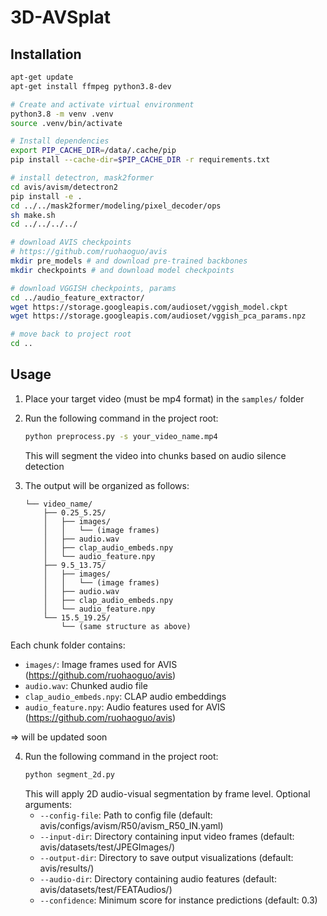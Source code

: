 # 3D-AVSplat

## Installation

```bash
apt-get update
apt-get install ffmpeg python3.8-dev

# Create and activate virtual environment
python3.8 -m venv .venv
source .venv/bin/activate

# Install dependencies
export PIP_CACHE_DIR=/data/.cache/pip
pip install --cache-dir=$PIP_CACHE_DIR -r requirements.txt

# install detectron, mask2former
cd avis/avism/detectron2
pip install -e .
cd ../../mask2former/modeling/pixel_decoder/ops
sh make.sh
cd ../../../../

# download AVIS checkpoints
# https://github.com/ruohaoguo/avis
mkdir pre_models # and download pre-trained backbones
mkdir checkpoints # and download model checkpoints

# download VGGISH checkpoints, params
cd ../audio_feature_extractor/
wget https://storage.googleapis.com/audioset/vggish_model.ckpt
wget https://storage.googleapis.com/audioset/vggish_pca_params.npz

# move back to project root
cd ..
```

## Usage

1. Place your target video (must be mp4 format) in the `samples/` folder

2. Run the following command in the project root:
   ```bash
   python preprocess.py -s your_video_name.mp4
   ```
   This will segment the video into chunks based on audio silence detection

3. The output will be organized as follows:
   ```   samples_chunked/
   └── video_name/
       ├── 0.25_5.25/
       │   ├── images/
       │   │   └── (image frames)
       │   ├── audio.wav
       │   ├── clap_audio_embeds.npy
       │   └── audio_feature.npy
       ├── 9.5_13.75/
       │   ├── images/
       │   │   └── (image frames)
       │   ├── audio.wav
       │   ├── clap_audio_embeds.npy
       │   └── audio_feature.npy
       └── 15.5_19.25/
           └── (same structure as above)
   ```

Each chunk folder contains:
- `images/`: Image frames used for AVIS (https://github.com/ruohaoguo/avis)
- `audio.wav`: Chunked audio file
- `clap_audio_embeds.npy`: CLAP audio embeddings
- `audio_feature.npy`: Audio features used for AVIS (https://github.com/ruohaoguo/avis)

=> will be updated soon

4. Run the following command in the project root:
   ```bash
   python segment_2d.py
   ```
   This will apply 2D audio-visual segmentation by frame level.
   Optional arguments:
   - `--config-file`: Path to config file (default: avis/configs/avism/R50/avism_R50_IN.yaml)
   - `--input-dir`: Directory containing input video frames (default: avis/datasets/test/JPEGImages/)
   - `--output-dir`: Directory to save output visualizations (default: avis/results/)
   - `--audio-dir`: Directory containing audio features (default: avis/datasets/test/FEATAudios/)
   - `--confidence`: Minimum score for instance predictions (default: 0.3)
